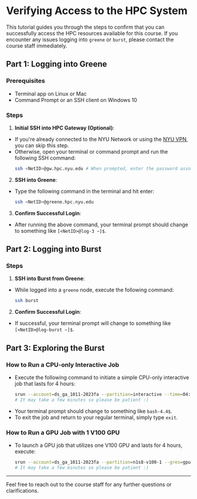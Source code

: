 # Verifying Access to the HPC System

This tutorial guides you through the steps to confirm that you can successfully access the HPC resources available for this course. If you encounter any issues logging into `greene` or `burst`, please contact the course staff immediately.

## Part 1: Logging into Greene

### Prerequisites
- Terminal app on Linux or Mac
- Command Prompt or an SSH client on Windows 10

### Steps
1. **Initial SSH into HPC Gateway (Optional)**: 
  - If you're already connected to the NYU Network or using the [NYU VPN](https://www.nyu.edu/life/information-technology/infrastructure/network-services/vpn.html), you can skip this step.
  - Otherwise, open your terminal or command prompt and run the following SSH command:
    ```bash
    ssh <NetID>@gw.hpc.nyu.edu # When prompted, enter the password associated with your NYU NetID.
    ```

2. **SSH into Greene**: 
  - Type the following command in the terminal and hit enter:
    ```bash
    ssh <NetID>@greene.hpc.nyu.edu
    ```

3. **Confirm Successful Login**: 
  - After running the above command, your terminal prompt should change to something like `[<NetID>@log-3 ~]$`.

## Part 2: Logging into Burst

### Steps
1. **SSH into Burst from Greene**: 
  - While logged into a `greene` node, execute the following command:
    ```bash
    ssh burst
    ```

2. **Confirm Successful Login**: 
  - If successful, your terminal prompt will change to something like `[<NetID>@log-burst ~]$`.

## Part 3: Exploring the Burst

### How to Run a CPU-only Interactive Job
- Execute the following command to initiate a simple CPU-only interactive job that lasts for 4 hours:
  ```bash
  srun --account=ds_ga_1011-2023fa --partition=interactive --time=04:00:00 --pty /bin/bash
  # It may take a few minutes so please be patient :)
  ```
- Your terminal prompt should change to something like `bash-4.4$`.
- To exit the job and return to your regular terminal, simply type `exit`.

### How to Run a GPU Job with 1 V100 GPU
- To launch a GPU job that utilizes one V100 GPU and lasts for 4 hours, execute:
  ```bash
  srun --account=ds_ga_1011-2023fa --partition=n1s8-v100-1 --gres=gpu:v100:1 --time=04:00:00 --pty /bin/bash
  # It may take a few minutes so please be patient :)
  ```

---

Feel free to reach out to the course staff for any further questions or clarifications.